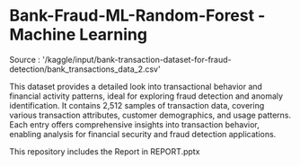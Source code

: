 # Bank-Fraud-ML-Random-Forest   - Machine Learning

Source : '/kaggle/input/bank-transaction-dataset-for-fraud-detection/bank_transactions_data_2.csv'

This dataset provides a detailed look into transactional behavior and financial activity patterns, ideal for exploring fraud detection and anomaly identification. It contains 2,512 samples of transaction data, covering various transaction attributes, customer demographics, and usage patterns. Each entry offers comprehensive insights into transaction behavior, enabling analysis for financial security and fraud detection applications.

This repository includes the Report in REPORT.pptx
